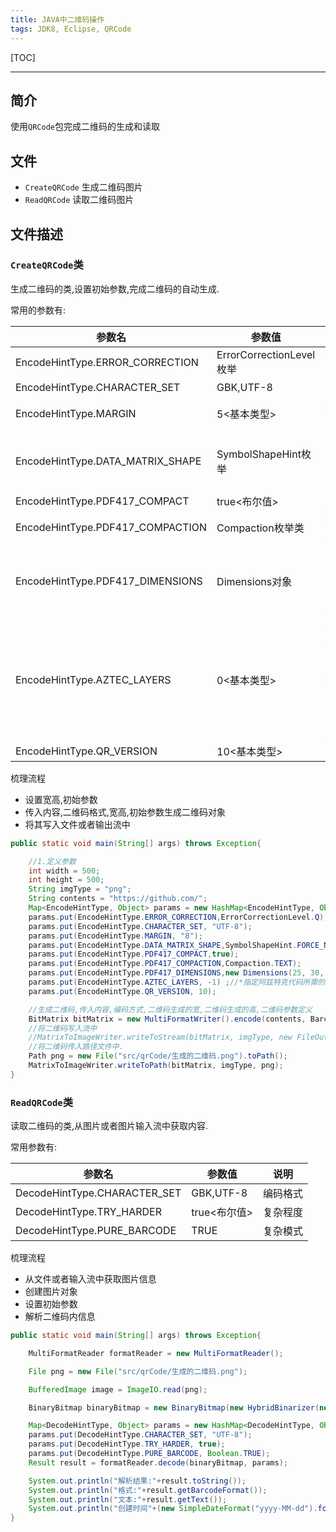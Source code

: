 ```yaml
---
title: JAVA中二维码操作
tags: JDK8, Eclipse, QRCode
---
```


[TOC]

---

## 简介
使用`QRCode`包完成二维码的生成和读取


## 文件

* `CreateQRCode`  生成二维码图片
* `ReadQRCode`  读取二维码图片

## 文件描述


### `CreateQRCode`类
生成二维码的类,设置初始参数,完成二维码的自动生成.


常用的参数有:

| 参数名                           | 参数值                   | 说明                                                                                                            |
| -------------------------------- | ------------------------ | --------------------------------------------------------------------------------------------------------------- |
| EncodeHintType.ERROR_CORRECTION  | ErrorCorrectionLevel枚举 | 纠错等级 L<M<Q<H                                                                                                |
| EncodeHintType.CHARACTER_SET     | GBK,UTF-8                | 字符编码                                                                                                        |
| EncodeHintType.MARGIN            | 5<基本类型>              | 边距,默认单位像素                                                                                               |
| EncodeHintType.DATA_MATRIX_SHAPE | SymbolShapeHint枚举      | 二维码形状,一般选择FORCE_NONE,正方形                                                                            |
| EncodeHintType.PDF417_COMPACT    | true<布尔值>             | 是否紧凑布局                                                                                                    |
| EncodeHintType.PDF417_COMPACTION | Compaction枚举类         | 一般TEXT方法,文本压缩                                                                                           |
| EncodeHintType.PDF417_DIMENSIONS | Dimensions对象           | new Dimensions(25, 30, 25, 30),设置二维码行列数值                                                               |
| EncodeHintType.AZTEC_LAYERS      | 0<基本类型>              | 指定阿兹特克代码所需的层数。负数[- 1,- 4]指定紧凑的;0表示使用最小层数（默认值）;正数[1, 32]非紧凑阿兹特克代码。 |
| EncodeHintType.QR_VERSION        | 10<基本类型>             |                                                                                                                 |


梳理流程

 - 设置宽高,初始参数
 - 传入内容,二维码格式,宽高,初始参数生成二维码对象
 - 将其写入文件或者输出流中

``` java
public static void main(String[] args) throws Exception{

	//1.定义参数
	int width = 500;
	int height = 500;
	String imgType = "png";
	String contents = "https://github.com/";	
	Map<EncodeHintType, Object> params = new HashMap<EncodeHintType, Object>();
	params.put(EncodeHintType.ERROR_CORRECTION,ErrorCorrectionLevel.Q);							//纠错等级  L<M<Q<H
	params.put(EncodeHintType.CHARACTER_SET, "UTF-8");											//编码格式
	params.put(EncodeHintType.MARGIN, "8");														//边距,默认为5px
	params.put(EncodeHintType.DATA_MATRIX_SHAPE,SymbolShapeHint.FORCE_NONE);					//枚举DataMatrix符号形状构成正方形二维码
	params.put(EncodeHintType.PDF417_COMPACT,true);												//是否紧凑布局
	params.put(EncodeHintType.PDF417_COMPACTION,Compaction.TEXT);								//压缩方式
	params.put(EncodeHintType.PDF417_DIMENSIONS,new Dimensions(25, 30, 25, 30));				//行列
	params.put(EncodeHintType.AZTEC_LAYERS, -1)	;//*指定阿兹特克代码所需的层数。负数（- 1，- 2，- 3，- 4）指定紧凑的;0表示使用最小层数（默认值）;正数（1, 2，…）32）指定一个正常（非紧凑）阿兹特克代码。
	params.put(EncodeHintType.QR_VERSION, 10);													//版本 1~40,越大二维码越密集

	//生成二维码,传入内容,编码方式,二维码生成的宽,二维码生成的高,二维码参数定义
	BitMatrix bitMatrix = new MultiFormatWriter().encode(contents, BarcodeFormat.QR_CODE, width, height, params);
	//将二维码写入流中
	//MatrixToImageWriter.writeToStream(bitMatrix, imgType, new FileOutputStream("可以写入流中,完成网络传输..."));
	//将二维码传入路径文件中.
	Path png = new File("src/qrCode/生成的二维码.png").toPath();
	MatrixToImageWriter.writeToPath(bitMatrix, imgType, png);
}
```


### `ReadQRCode`类

读取二维码的类,从图片或者图片输入流中获取内容.

常用参数有:

| 参数名                       | 参数值        | 说明     |
| ---------------------------- | ------------- | -------- |
| DecodeHintType.CHARACTER_SET | GBK,UTF-8     | 编码格式 |
| DecodeHintType.TRY_HARDER    | true<布尔值>  | 复杂程度 |
| DecodeHintType.PURE_BARCODE  | TRUE<Boolean> | 复杂模式 |


梳理流程

 - 从文件或者输入流中获取图片信息
 - 创建图片对象
 - 设置初始参数
 - 解析二维码内信息



``` java
public static void main(String[] args) throws Exception{

	MultiFormatReader formatReader = new MultiFormatReader();									

	File png = new File("src/qrCode/生成的二维码.png");												//读取的文件

	BufferedImage image = ImageIO.read(png);													//将图片读入

	BinaryBitmap binaryBitmap = new BinaryBitmap(new HybridBinarizer(new BufferedImageLuminanceSource(image)));	//传入图片

	Map<DecodeHintType, Object> params = new HashMap<DecodeHintType, Object>();
	params.put(DecodeHintType.CHARACTER_SET, "UTF-8");											//编码格式
	params.put(DecodeHintType.TRY_HARDER, true);												//优化精度
	params.put(DecodeHintType.PURE_BARCODE, Boolean.TRUE);										//复杂模式，开启PURE_BARCODE模式
	Result result = formatReader.decode(binaryBitmap, params);									

	System.out.println("解析结果:"+result.toString());												//解析
	System.out.println("格式:"+result.getBarcodeFormat());										//生成格式
	System.out.println("文本:"+result.getText());													//文本信息
	System.out.println("创建时间"+(new SimpleDateFormat("yyyy-MM-dd").format(new Date(result.getTimestamp()))));	//生成日期
}
```
